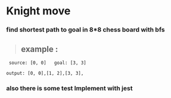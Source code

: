 # Knight move
### find shortest path to goal in 8*8 chess board with bfs

>## example : 
```
 source: [0, 0]   goal: [3, 3]
```

```
output: [0, 0],[1, 2],[3, 3],
```

### also there is some test Implement with  jest
